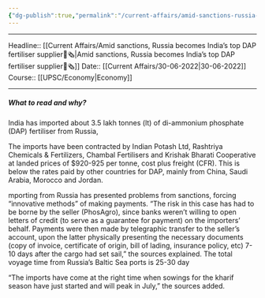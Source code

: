 ```yaml
---
{"dg-publish":true,"permalink":"/current-affairs/amid-sanctions-russia-becomes-india-s-top-dap-fertiliser-supplier/"}
---
```


----
Headline:: [[Current Affairs/Amid sanctions, Russia becomes India’s top DAP fertiliser supplier📰🗞️\|Amid sanctions, Russia becomes India’s top DAP fertiliser supplier📰🗞️]]
Date:: [[Current Affairs/30-06-2022\|30-06-2022]]
Course:: [[UPSC/Economy\|Economy]] 

----
##### What to read and why? 



India has imported about 3.5 lakh tonnes (lt) of di-ammonium phosphate (DAP) fertiliser from Russia,

The imports have been contracted by Indian Potash Ltd, Rashtriya Chemicals & Fertilizers, Chambal Fertilisers and Krishak Bharati Cooperative at landed prices of $920-925 per tonne, cost plus freight (CFR). This is below the rates paid by other countries for DAP, mainly from China, Saudi Arabia, Morocco and Jordan.



mporting from Russia has presented problems from sanctions, forcing “innovative methods” of making payments. “The risk in this case has had to be borne by the seller (PhosAgro), since banks weren’t willing to open letters of credit (to serve as a guarantee for payment) on the importers’ behalf. Payments were then made by telegraphic transfer to the seller’s account, upon the latter physically presenting the necessary documents (copy of invoice, certificate of origin, bill of lading, insurance policy, etc) 7-10 days after the cargo had set sail,” the sources explained. The total voyage time from Russia’s Baltic Sea ports is 25-30 day

“The imports have come at the right time when sowings for the kharif season have just started and will peak in July,” the sources added.